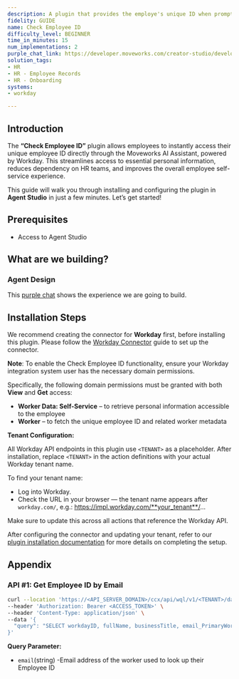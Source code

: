```yaml
---
description: A plugin that provides the employe's unique ID when prompted.
fidelity: GUIDE
name: Check Employee ID
difficulty_level: BEGINNER
time_in_minutes: 15
num_implementations: 2
purple_chat_link: https://developer.moveworks.com/creator-studio/developer-tools/purple-chat/?conversation=%7B%22startTimestamp%22%3A%2211%3A43+AM%22%2C%22messages%22%3A%5B%7B%22role%22%3A%22user%22%2C%22parts%22%3A%5B%7B%22richText%22%3A%22Can+you+tell+me+my+employee+ID%3F%22%7D%5D%7D%2C%7B%22role%22%3A%22assistant%22%2C%22parts%22%3A%5B%7B%22reasoningSteps%22%3A%5B%7B%22status%22%3A%22success%22%2C%22richText%22%3A%22%3Cp%3E%E2%9C%85+Working+on+%3Cb%3ETell+Me+Employee+ID%3C%2Fb%3E%3Cbr%3E%E2%8F%B3+Calling+Plugin+%3Cb%3ECheck+Employee+ID%3C%2Fb%3E%3C%2Fp%3E%22%7D%5D%7D%2C%7B%22richText%22%3A%22Certainly%21+Your+employee+ID+is+%3Cb%3E12345%3C%2Fb%3E.+Is+there+anything+else+you+need+help+with%3F%22%7D%5D%7D%5D%7D
solution_tags:
- HR
- HR - Employee Records
- HR - Onboarding
systems:
- workday

---
```

## **Introduction**

The **“Check Employee ID”** plugin allows employees to instantly access their unique employee ID directly through the Moveworks AI Assistant, powered by Workday. This streamlines access to essential personal information, reduces dependency on HR teams, and improves the overall employee self-service experience.

This guide will walk you through installing and configuring the plugin in **Agent Studio** in just a few minutes. Let’s get started!

## **Prerequisites**

- Access to Agent Studio

## **What are we building?**

### **Agent Design**

This [purple chat](https://developer.moveworks.com/creator-studio/developer-tools/purple-chat?conversation=%7B%22startTimestamp%22%3A%2211%3A43+AM%22%2C%22messages%22%3A%5B%7B%22role%22%3A%22user%22%2C%22parts%22%3A%5B%7B%22richText%22%3A%22Can+you+tell+me+my+employee+ID%3F%22%7D%5D%7D%2C%7B%22role%22%3A%22assistant%22%2C%22parts%22%3A%5B%7B%22reasoningSteps%22%3A%5B%7B%22status%22%3A%22success%22%2C%22richText%22%3A%22%3Cp%3E%E2%9C%85+Working+on+%3Cb%3ETell+Me+Employee+ID%3C%2Fb%3E%3Cbr%3E%E2%8F%B3+Calling+Plugin+%3Cb%3ECheck+Employee+ID%3C%2Fb%3E%3C%2Fp%3E%22%7D%5D%7D%2C%7B%22richText%22%3A%22Certainly%21+Your+employee+ID+is+%3Cb%3E12345%3C%2Fb%3E.+Is+there+anything+else+you+need+help+with%3F%22%7D%5D%7D%5D%7D) shows the experience we are going to build.

## **Installation Steps**

We recommend creating the connector for **Workday** first, before installing this plugin. Please follow the [Workday Connector](https://developer.moveworks.com/marketplace/package/?id=workday&hist=home%2Cbrws#step-4-add-domain-security-policies-to-the-integration-systems-security-group) guide to set up the connector.

**Note**: To enable the Check Employee ID functionality, ensure your Workday integration system user has the necessary domain permissions.

Specifically, the following domain permissions must be granted with both **View** and **Get** access:

- **Worker Data: Self-Service** – to retrieve personal information accessible to the employee
- **Worker** – to fetch the unique employee ID and related worker metadata

**Tenant Configuration:**

All Workday API endpoints in this plugin use `<TENANT>` as a placeholder. After installation, replace `<TENANT>` in the action definitions with your actual Workday tenant name.

To find your tenant name:

- Log into Workday.
- Check the URL in your browser — the tenant name appears after `workday.com/`, e.g.: https://impl.workday.com/**your_tenant**/...

Make sure to update this across all actions that reference the Workday API.

After configuring the connector and updating your tenant, refer to our [plugin installation documentation](https://help.moveworks.com/docs/ai-agent-marketplace-installation) for more details on completing the setup.

## **Appendix**

### **API #1: Get Employee ID by Email**

```bash
curl --location 'https://<API_SERVER_DOMAIN>/ccx/api/wql/v1/<TENANT>/data' \
--header 'Authorization: Bearer <ACCESS_TOKEN>' \
--header 'Content-Type: application/json' \
--data '{
  "query": "SELECT workdayID, fullName, businessTitle, email_PrimaryWorkOrPrimaryHome as email, employeeID FROM allWorkers WHERE email_PrimaryWorkOrPrimaryHome = %27{{email}}%27"
}'
```

**Query Parameter:**

- `email`(string) -Email address of the worker used to look up their Employee ID
